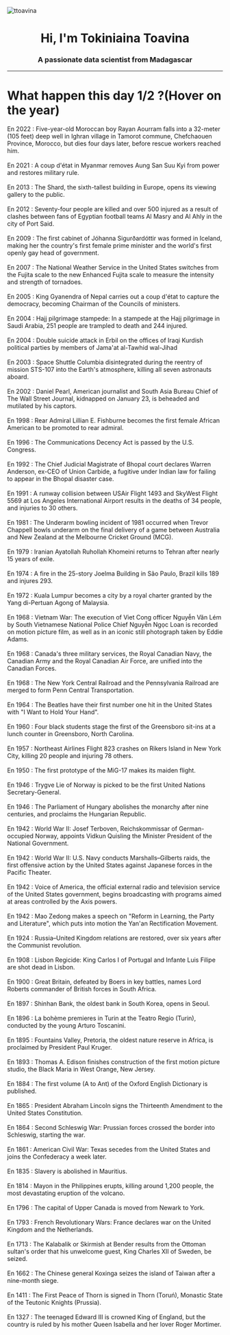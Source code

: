 
<p align="left"> <img src="https://komarev.com/ghpvc/?username=ttoavina&label=Profile%20views&color=0e75b6&style=flat" alt="ttoavina" /> </p>
<h1 align="center">Hi, I'm Tokiniaina Toavina</h1>
<h3 align="center">A passionate data scientist from Madagascar</h3>
    
<hr/>
<h1> What happen this day 1/2 ?(Hover on the year)</h1>

En 2022 : Five-year-old Moroccan boy Rayan Aourram falls into a 32-meter (105 feet) deep well in Ighran village in Tamorot commune, Chefchaouen Province, Morocco, but dies four days later, before rescue workers reached him.
<br/><br/>
En 2021 : A coup d'état in Myanmar removes Aung San Suu Kyi from power and restores military rule.
<br/><br/>
En 2013 : The Shard, the sixth-tallest building in Europe, opens its viewing gallery to the public.
<br/><br/>
En 2012 : Seventy-four people are killed and over 500 injured as a result of clashes between fans of Egyptian football teams Al Masry and Al Ahly in the city of Port Said.
<br/><br/>
En 2009 : The first cabinet of Jóhanna Sigurðardóttir was formed in Iceland, making her the country's first female prime minister and the world's first openly gay head of government.
<br/><br/>
En 2007 : The National Weather Service in the United States switches from the Fujita scale to the new Enhanced Fujita scale to measure the intensity and strength of tornadoes.
<br/><br/>
En 2005 : King Gyanendra of Nepal carries out a coup d'état to capture the democracy, becoming Chairman of the Councils of ministers.
<br/><br/>
En 2004 : Hajj pilgrimage stampede: In a stampede at the Hajj pilgrimage in Saudi Arabia, 251 people are trampled to death and 244 injured.
<br/><br/>
En 2004 : Double suicide attack in Erbil on the offices of Iraqi Kurdish political parties by members of Jama'at al-Tawhid wal-Jihad
<br/><br/>
En 2003 : Space Shuttle Columbia disintegrated during the reentry of mission STS-107 into the Earth's atmosphere, killing all seven astronauts aboard.
<br/><br/>
En 2002 : Daniel Pearl, American journalist and South Asia Bureau Chief of The Wall Street Journal, kidnapped on January 23, is beheaded and mutilated by his captors.
<br/><br/>
En 1998 : Rear Admiral Lillian E. Fishburne becomes the first female African American to be promoted to rear admiral.
<br/><br/>
En 1996 : The Communications Decency Act is passed by the U.S. Congress.
<br/><br/>
En 1992 : The Chief Judicial Magistrate of Bhopal court declares Warren Anderson, ex-CEO of Union Carbide, a fugitive under Indian law for failing to appear in the Bhopal disaster case.
<br/><br/>
En 1991 : A runway collision between USAir Flight 1493 and SkyWest Flight 5569 at Los Angeles International Airport results in the deaths of 34 people, and injuries to 30 others.
<br/><br/>
En 1981 : The Underarm bowling incident of 1981 occurred when Trevor Chappell bowls underarm on the final delivery of a game between Australia and New Zealand at the Melbourne Cricket Ground (MCG).
<br/><br/>
En 1979 : Iranian Ayatollah Ruhollah Khomeini returns to Tehran after nearly 15 years of exile.
<br/><br/>
En 1974 : A fire in the 25-story Joelma Building in São Paulo, Brazil kills 189 and injures 293.
<br/><br/>
En 1972 : Kuala Lumpur becomes a city by a royal charter granted by the Yang di-Pertuan Agong of Malaysia.
<br/><br/>
En 1968 : Vietnam War: The execution of Viet Cong officer Nguyễn Văn Lém by South Vietnamese National Police Chief Nguyễn Ngọc Loan is recorded on motion picture film, as well as in an iconic still photograph taken by Eddie Adams.
<br/><br/>
En 1968 : Canada's three military services, the Royal Canadian Navy, the Canadian Army and the Royal Canadian Air Force, are unified into the Canadian Forces.
<br/><br/>
En 1968 : The New York Central Railroad and the Pennsylvania Railroad are merged to form Penn Central Transportation.
<br/><br/>
En 1964 : The Beatles have their first number one hit in the United States with "I Want to Hold Your Hand".
<br/><br/>
En 1960 : Four black students stage the first of the Greensboro sit-ins at a lunch counter in Greensboro, North Carolina.
<br/><br/>
En 1957 : Northeast Airlines Flight 823 crashes on Rikers Island in New York City, killing 20 people and injuring 78 others.
<br/><br/>
En 1950 : The first prototype of the MiG-17 makes its maiden flight.
<br/><br/>
En 1946 : Trygve Lie of Norway is picked to be the first United Nations Secretary-General.
<br/><br/>
En 1946 : The Parliament of Hungary abolishes the monarchy after nine centuries, and proclaims the Hungarian Republic.
<br/><br/>
En 1942 : World War II: Josef Terboven, Reichskommissar of German-occupied Norway, appoints Vidkun Quisling the Minister President of the National Government.
<br/><br/>
En 1942 : World War II: U.S. Navy conducts Marshalls–Gilberts raids, the first offensive action by the United States against Japanese forces in the Pacific Theater.
<br/><br/>
En 1942 : Voice of America, the official external radio and television service of the United States government, begins broadcasting with programs aimed at areas controlled by the Axis powers.
<br/><br/>
En 1942 : Mao Zedong makes a speech on "Reform in Learning, the Party and Literature", which puts into motion the Yan'an Rectification Movement.
<br/><br/>
En 1924 : Russia–United Kingdom relations are restored, over six years after the Communist revolution.
<br/><br/>
En 1908 : Lisbon Regicide: King Carlos I of Portugal and Infante Luis Filipe are shot dead in Lisbon.
<br/><br/>
En 1900 : Great Britain, defeated by Boers in key battles, names Lord Roberts commander of British forces in South Africa.
<br/><br/>
En 1897 : Shinhan Bank, the oldest bank in South Korea, opens in Seoul.
<br/><br/>
En 1896 : La bohème premieres in Turin at the Teatro Regio (Turin), conducted by the young Arturo Toscanini.
<br/><br/>
En 1895 : Fountains Valley, Pretoria, the oldest nature reserve in Africa, is proclaimed by President Paul Kruger.
<br/><br/>
En 1893 : Thomas A. Edison finishes construction of the first motion picture studio, the Black Maria in West Orange, New Jersey.
<br/><br/>
En 1884 : The first volume (A to Ant) of the Oxford English Dictionary is published.
<br/><br/>
En 1865 : President Abraham Lincoln signs the Thirteenth Amendment to the United States Constitution.
<br/><br/>
En 1864 : Second Schleswig War: Prussian forces crossed the border into Schleswig, starting the war.
<br/><br/>
En 1861 : American Civil War: Texas secedes from the United States and joins the Confederacy a week later.
<br/><br/>
En 1835 : Slavery is abolished in Mauritius.
<br/><br/>
En 1814 : Mayon in the Philippines erupts, killing around 1,200 people, the most devastating eruption of the volcano.
<br/><br/>
En 1796 : The capital of Upper Canada is moved from Newark to York.
<br/><br/>
En 1793 : French Revolutionary Wars: France declares war on the United Kingdom and the Netherlands.
<br/><br/>
En 1713 : The Kalabalik or Skirmish at Bender results from the Ottoman sultan's order that his unwelcome guest, King Charles XII of Sweden, be seized.
<br/><br/>
En 1662 : The Chinese general Koxinga seizes the island of Taiwan after a nine-month siege.
<br/><br/>
En 1411 : The First Peace of Thorn is signed in Thorn (Toruń), Monastic State of the Teutonic Knights (Prussia).
<br/><br/>
En 1327 : The teenaged Edward III is crowned King of England, but the country is ruled by his mother Queen Isabella and her lover Roger Mortimer.
<br/><br/>
